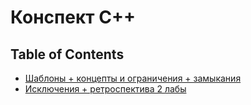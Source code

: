 # Конспект C++

## Table of Contents

- [Шаблоны + концепты и ограничения + замыкания](./templates.md)
- [Исключения + ретроспектива 2 лабы](./exceptions.md)
